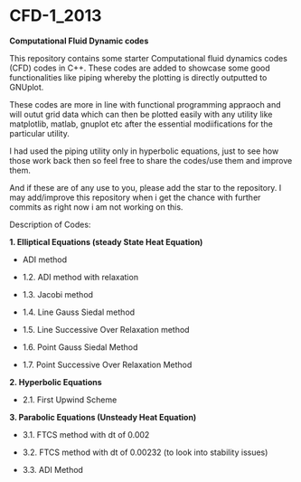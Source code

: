 # CFD-1_2013

**Computational Fluid Dynamic codes** 

This  repository contains some starter Computational fluid dynamics codes (CFD) codes in C++. These codes are added to showcase some good functionalities like piping whereby the plotting is directly outputted to GNUplot. 

These codes are more in line with functional programming appraoch and will outut grid data which can then be plotted 
easily with any utility like matplotlib, matlab, gnuplot etc after the essential modiifications for the particular utility.

I had used the piping utility only in hyperbolic equations, just to see how those work back then so feel free to share the codes/use them and improve them. 

And if these are of any use to you, please add the star to the repository. I may add/improve this repository when i get the
chance with further commits as right now i am not working on this. 

Description of Codes:


**1. Elliptical Equations (steady State Heat Equation)**

   - ADI method 
   
   - 1.2. ADI method with relaxation
   
   - 1.3. Jacobi method
   
   - 1.4. Line Gauss Siedal method
   
   - 1.5. Line Successive Over Relaxation method
   
   - 1.6. Point Gauss Siedal Method
   
   - 1.7. Point Successive Over Relaxation Method
   
**2. Hyperbolic Equations** 

   - 2.1. First Upwind Scheme
   
**3. Parabolic Equations (Unsteady Heat Equation)**

   - 3.1. FTCS method with dt of 0.002
   
   - 3.2. FTCS method with dt of 0.00232 (to look into stability issues)
   
   - 3.3. ADI Method 


